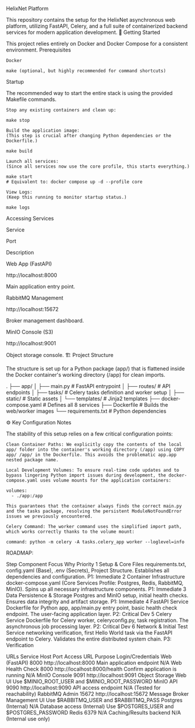 HelixNet Platform

This repository contains the setup for the HelixNet asynchronous web platform, utilizing FastAPI, Celery, and a full suite of containerized backend services for modern application development.
🚀 Getting Started

This project relies entirely on Docker and Docker Compose for a consistent environment.
Prerequisites

    Docker

    make (optional, but highly recommended for command shortcuts)

Startup

The recommended way to start the entire stack is using the provided Makefile commands.

    Stop any existing containers and clean up:

    make stop

    Build the application image:
    (This step is crucial after changing Python dependencies or the Dockerfile.)

    make build

    Launch all services:
    (Since all services now use the core profile, this starts everything.)

    make start
    # Equivalent to: docker compose up -d --profile core

    View Logs:
    (Keep this running to monitor startup status.)

    make logs

Accessing Services

Service
	

Port
	

Description

Web App (FastAPI)
	

http://localhost:8000
	

Main application entry point.

RabbitMQ Management
	

http://localhost:15672
	

Broker management dashboard.

MinIO Console (S3)
	

http://localhost:9001
	

Object storage console.
🏗️ Project Structure

The structure is set up for a Python package (app/) that is flattened inside the Docker container's working directory (/app) for clean imports.

.
├── app/
│   ├── main.py        # FastAPI entrypoint
│   ├── routes/        # API endpoints
│   ├── tasks/         # Celery tasks definition and worker setup
│   ├── static/        # Static assets
│   └── templates/     # Jinja2 templates
├── docker-compose.yaml # Defines all 8 services
├── Dockerfile          # Builds the web/worker images
└── requirements.txt    # Python dependencies

⚙️ Key Configuration Notes

The stability of this setup relies on a few critical configuration points:

    Clean Container Paths: We explicitly copy the contents of the local app/ folder into the container's working directory (/app) using COPY app/ /app/ in the Dockerfile. This avoids the problematic app.app nested package name.

    Local Development Volumes: To ensure real-time code updates and to bypass lingering Python import issues during development, the docker-compose.yaml uses volume mounts for the application containers:

    volumes:
      - ./app:/app

    This guarantees that the container always finds the correct main.py and the tasks package, resolving the persistent ModuleNotFoundError issues we previously encountered.

    Celery Command: The worker command uses the simplified import path, which works correctly thanks to the volume mount:

    command: python -m celery -A tasks.celery_app worker --loglevel=info

ROADMAP:

Step	Component	Focus	Why	Priority
1	Setup & Core Files	requirements.txt, config.yaml (Base), .env (Secrets), Project Structure.	Establishes all dependencies and configuration.	P1: Immediate
2	Container Infrastructure	docker-compose.yaml (Core Services Profile: Postgres, Redis, RabbitMQ, MinIO).	Spins up all necessary infrastructure components.	P1: Immediate
3	Data Persistence & Storage	Postgres and MinIO setup, initial health checks.	Ensures data integrity and artifact storage.	P1: Immediate
4	FastAPI Service	Dockerfile for Python app, app/main.py entry point, basic health check endpoint.	The user-facing application layer.	P2: Critical Dev
5	Celery Service	Dockerfile for Celery worker, celeryconfig.py, task registration.	The asynchronous job processing layer.	P2: Critical Dev
6	Network & Initial Test	Service networking verification, first Hello World task via the FastAPI endpoint to Celery.	Validates the entire distributed system chain.	P3: Verification

URLs 
Service	Host Port	Access URL	Purpose	Login/Credentials
Web (FastAPI)	8000	http://localhost:8000	Main application endpoint	N/A
Web Health Check	8000	http://localhost:8000/health	Confirm application is running	N/A
MinIO Console	9091	http://localhost:9091	Object Storage Web UI	Use $MINIO_ROOT_USER and $MINIO_ROOT_PASSWORD
MinIO API	9090	http://localhost:9090	API access endpoint	N/A (Tested for reachability)
RabbitMQ Admin	15672	http://localhost:15672	Message Broker Management UI	Use $RABBITMQ_USER and $RABBITMQ_PASS
Postgres	(Internal)	N/A	Database access (Internal)	Use $POSTGRES_USER and $POSTGRES_PASSWORD
Redis	6379	N/A	Caching/Results backend	N/A (Internal use only)